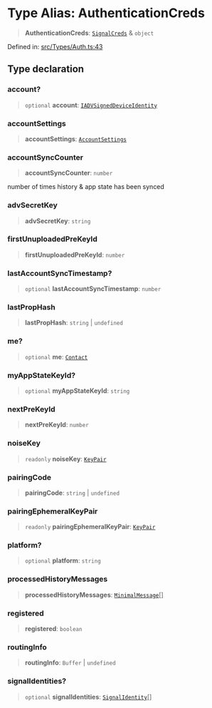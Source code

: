 # Type Alias: AuthenticationCreds

> **AuthenticationCreds**: [`SignalCreds`](SignalCreds.md) & `object`

Defined in: [src/Types/Auth.ts:43](https://github.com/Fokusdotid/Baileys/blob/4aa08196a497251af5be42856601e02d8a85cce8/src/Types/Auth.ts#L43)

## Type declaration

### account?

> `optional` **account**: [`IADVSignedDeviceIdentity`](../namespaces/proto/interfaces/IADVSignedDeviceIdentity.md)

### accountSettings

> **accountSettings**: [`AccountSettings`](AccountSettings.md)

### accountSyncCounter

> **accountSyncCounter**: `number`

number of times history & app state has been synced

### advSecretKey

> **advSecretKey**: `string`

### firstUnuploadedPreKeyId

> **firstUnuploadedPreKeyId**: `number`

### lastAccountSyncTimestamp?

> `optional` **lastAccountSyncTimestamp**: `number`

### lastPropHash

> **lastPropHash**: `string` \| `undefined`

### me?

> `optional` **me**: [`Contact`](../interfaces/Contact.md)

### myAppStateKeyId?

> `optional` **myAppStateKeyId**: `string`

### nextPreKeyId

> **nextPreKeyId**: `number`

### noiseKey

> `readonly` **noiseKey**: [`KeyPair`](KeyPair.md)

### pairingCode

> **pairingCode**: `string` \| `undefined`

### pairingEphemeralKeyPair

> `readonly` **pairingEphemeralKeyPair**: [`KeyPair`](KeyPair.md)

### platform?

> `optional` **platform**: `string`

### processedHistoryMessages

> **processedHistoryMessages**: [`MinimalMessage`](MinimalMessage.md)[]

### registered

> **registered**: `boolean`

### routingInfo

> **routingInfo**: `Buffer` \| `undefined`

### signalIdentities?

> `optional` **signalIdentities**: [`SignalIdentity`](SignalIdentity.md)[]
